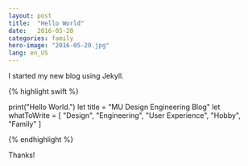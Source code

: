 ```yaml
---
layout: post
title:  "Hello World"
date:   2016-05-20
categories: family
hero-image: "2016-05-20.jpg"
lang: en_US
---
```

I started my new blog using Jekyll.

{% highlight swift %}

print("Hello World.")
let title = "MU Design Engineering Blog"
let whatToWrite = [
  "Design",
  "Engineering",
  "User Experience",
  "Hobby",
  "Family"
]

{% endhighlight %}

Thanks!
